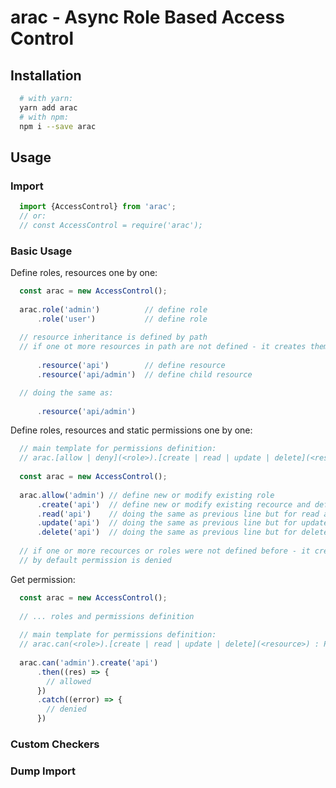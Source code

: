 # arac - Async Role Based Access Control

## Installation

```bash
  # with yarn:
  yarn add arac
  # with npm:
  npm i --save arac
```

## Usage

### Import

```ts
  import {AccessControl} from 'arac';
  // or:
  // const AccessControl = require('arac');
```

### Basic Usage

Define roles, resources one by one:

```ts
  const arac = new AccessControl();
  
  arac.role('admin')          // define role
      .role('user')           // define role
  
  // resource inheritance is defined by path
  // if one ot more resources in path are not defined - it creates them automatically
  
      .resource('api')        // define resource
      .resource('api/admin')  // define child resource

  // doing the same as: 
  
      .resource('api/admin') 
```

Define roles, resources and static permissions one by one:

```ts
  // main template for permissions definition:
  // arac.[allow | deny](<role>).[create | read | update | delete](<resource>)
  
  const arac = new AccessControl();
  
  arac.allow('admin') // define new or modify existing role
      .create('api')  // define new or modify existing recource and define new or modify existing permission
      .read('api')    // doing the same as previous line but for read action
      .update('api')  // doing the same as previous line but for update action
      .delete('api')  // doing the same as previous line but for delete action
      
  // if one or more recources or roles were not defined before - it creates them automatically
  // by default permission is denied
```

Get permission:

```ts
  const arac = new AccessControl();
  
  // ... roles and permissions definition
  
  // main template for permissions definition:
  // arac.can(<role>).[create | read | update | delete](<resource>) : Promise
  
  arac.can('admin').create('api')
      .then((res) => {
        // allowed
      })
      .catch((error) => {
        // denied
      })
```

### Custom Checkers

### Dump Import
